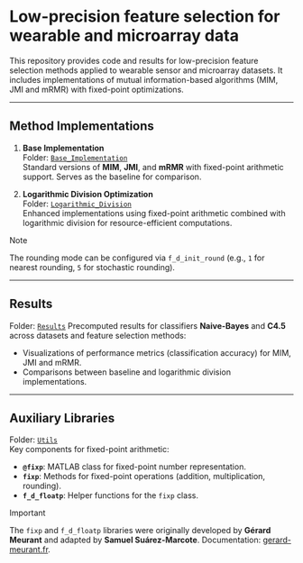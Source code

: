 # Low-precision feature selection for wearable and microarray data

This repository provides code and results for low-precision feature selection methods applied to wearable sensor and microarray datasets. It includes implementations of mutual information-based algorithms (MIM, JMI and mRMR) with fixed-point optimizations.

---

## Method Implementations

1. **Base Implementation**  
   Folder: [`Base_Implementation`](Base_Implementation)  
   Standard versions of **MIM**, **JMI**, and **mRMR** with fixed-point arithmetic support. Serves as the baseline for comparison.

2. **Logarithmic Division Optimization**  
   Folder: [`Logarithmic_Division`](Logarithmic_Division)  
   Enhanced implementations using fixed-point arithmetic combined with logarithmic division for resource-efficient computations.  

> [!NOTE]  
> The rounding mode can be configured via `f_d_init_round` (e.g., `1` for nearest rounding, `5` for stochastic rounding).

---

## Results
Folder: [`Results`](Results) 
Precomputed results for classifiers **Naive-Bayes** and **C4.5** across datasets and feature selection methods:
- Visualizations of performance metrics (classification accuracy) for MIM, JMI and mRMR.
- Comparisons between baseline and logarithmic division implementations.

---

## Auxiliary Libraries
Folder: [`Utils`](Utils)  
Key components for fixed-point arithmetic:
- **`@fixp`**: MATLAB class for fixed-point number representation.  
- **`fixp`**: Methods for fixed-point operations (addition, multiplication, rounding).  
- **`f_d_floatp`**: Helper functions for the `fixp` class.  

> [!IMPORTANT]  
> The `fixp` and `f_d_floatp` libraries were originally developed by **Gérard Meurant** and adapted by **Samuel Suárez-Marcote**. Documentation: [gerard-meurant.fr](https://gerard-meurant.fr/).
